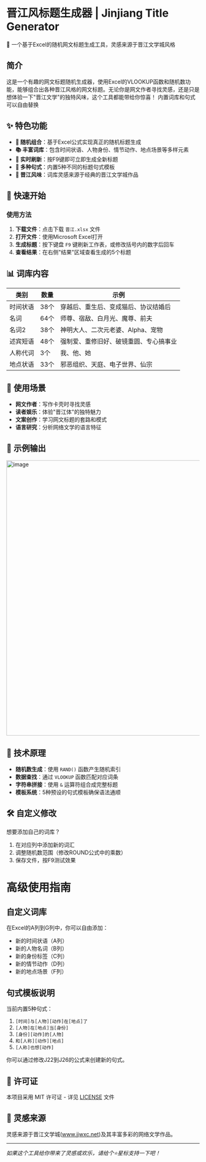 # 晋江风标题生成器 | Jinjiang Title Generator

🎲 一个基于Excel的随机网文标题生成工具，灵感来源于晋江文学城风格

## 简介

这是一个有趣的网文标题随机生成器，使用Excel的VLOOKUP函数和随机数功能，能够组合出各种晋江风格的网文标题。无论你是网文作者寻找灵感，还是只是想体验一下"晋江文学"的独特风味，这个工具都能带给你惊喜！
内置词库和句式可以自由替换

## ✨ 特色功能

- **🎲 随机组合**：基于Excel公式实现真正的随机标题生成
- **📚 丰富词库**：包含时间状语、人物身份、情节动作、地点场景等多样元素
- **🔄 实时刷新**：按F9键即可立即生成全新标题
- **💫 多种句式**：内置5种不同的标题句式模板
- **📖 晋江风味**：词库灵感来源于经典的晋江文学城作品

## 🚀 快速开始

### 使用方法
1. **下载文件**：点击下载 `晋江.xlsx` 文件
2. **打开文件**：使用Microsoft Excel打开
3. **生成标题**：按下键盘 `F9` 键刷新工作表，或修改括号内的数字后回车
4. **查看结果**：在右侧"结果"区域查看生成的5个标题


## 📊 词库内容

| 类别 | 数量 | 示例 |
|------|------|------|
| 时间状语 | 38个 | 穿越后、重生后、变成猫后、协议结婚后 |
| 名词 | 64个 | 师尊、宿敌、白月光、魔尊、前夫 |
| 名词2 | 38个 | 神明大人、二次元老婆、Alpha、宠物 |
| 述宾短语 | 48个 | 强制爱、重修旧好、破镜重圆、专心搞事业 |
| 人称代词 | 3个 | 我、他、她 |
| 地点状语 | 33个 | 邪恶组织、天庭、电子世界、仙宗 |

## 🎯 使用场景

- **网文作者**：写作卡壳时寻找灵感
- **读者娱乐**：体验"晋江体"的独特魅力  
- **文案创作**：学习网文标题的套路和模式
- **语言研究**：分析网络文学的语言特征

## 📝 示例输出
<img width="1043" height="717" alt="image" src="https://github.com/user-attachments/assets/6b73c2b7-9ad6-4048-87a2-54916711529e" />


## 🔧 技术原理

- **随机数生成**：使用 `RAND()` 函数产生随机索引
- **数据查找**：通过 `VLOOKUP` 函数匹配对应词条
- **字符串拼接**：使用 `&` 运算符组合成完整标题
- **模板系统**：5种预设的句式模板确保语法通顺

## 🛠️ 自定义修改

想要添加自己的词库？
1. 在对应列中添加新的词汇
2. 调整随机数范围（修改ROUND公式中的乘数）
3. 保存文件，按F9测试效果

# 高级使用指南

## 自定义词库
在Excel的A列到G列中，你可以自由添加：
- 新的时间状语（A列）
- 新的人物名词（B列）
- 新的身份标签（C列）  
- 新的情节动作（D列）
- 新的地点场景（F列）

## 句式模板说明
当前内置5种句式：
1. `[时间]与[人物][动作]在[地点]了`
2. `[人物]在[地点]当[身份]`
3. `[身份][动作]的[人物]`
4. `和[人称][动作][地点]`
5. `[人称]也想[动作]`

你可以通过修改J22到J26的公式来创建新的句式。

## 📄 许可证

本项目采用 MIT 许可证 - 详见 [LICENSE](LICENSE) 文件

## 💫 灵感来源

灵感来源于晋江文学城(www.jjwxc.net)及其丰富多彩的网络文学作品。

---

*如果这个工具给你带来了灵感或欢乐，请给个⭐星标支持一下吧！*
